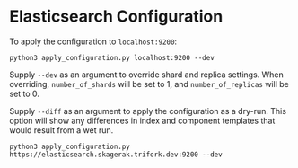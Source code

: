 # Elasticsearch Configuration
To apply the configuration to `localhost:9200`:
```
python3 apply_configuration.py localhost:9200 --dev
```

Supply `--dev` as an argument to override shard and replica settings.
When overriding, `number_of_shards` will be set to 1, and `number_of_replicas` will be set to 0.

Supply `--diff` as an argument to apply the configuration as a dry-run.
This option will show any differences in index and component templates that would result from a wet run.

```
python3 apply_configuration.py https://elasticsearch.skagerak.trifork.dev:9200 --dev

```